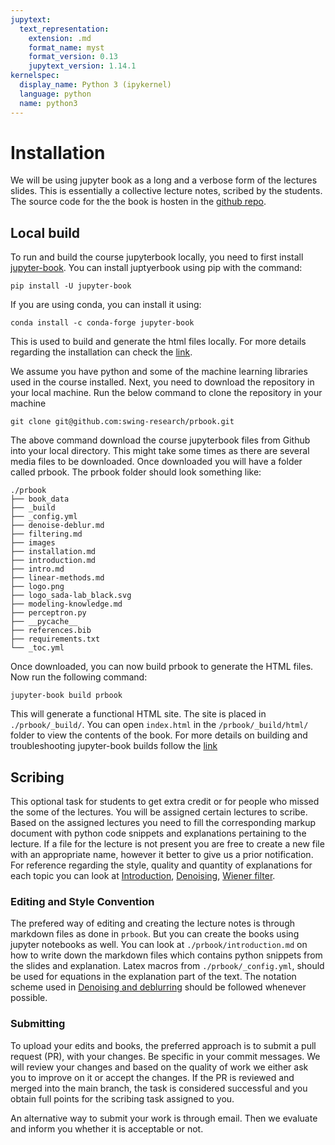 ```yaml
---
jupytext:
  text_representation:
    extension: .md
    format_name: myst
    format_version: 0.13
    jupytext_version: 1.14.1
kernelspec:
  display_name: Python 3 (ipykernel)
  language: python
  name: python3
---
```



# Installation 

We will be using jupyter book as a long and a verbose form of the lectures slides. This is essentially a collective lecture notes, scribed by the students. The source code for the the book is hosten in the [github repo](https://github.com/swing-research/prbook). 

## Local build
To  run and build the course jupyterbook locally, you need to first install [jupyter-book](https://jupyterbook.org/en/stable/start/overview.html). You can install juptyerbook  using pip with the command:
```
pip install -U jupyter-book
```

If you are using conda, you can install it using:

```
conda install -c conda-forge jupyter-book
```
This is used to build  and generate the html files locally. For more details regarding the installation can check the [link](https://jupyterbook.org/en/stable/start/overview.html). 

We assume you have python and some of the machine learning libraries used in the course installed. Next, you need to download the repository in your local machine. Run the below command to clone the repository in your machine 

```
git clone git@github.com:swing-research/prbook.git
```
The above command download the course jupyterbook files from Github into your local directory. This might take some times as there are several media files to be downloaded. Once downloaded you will have a folder called prbook. The prbook folder should look something like: 

```
./prbook
├── book_data
├── _build
├── _config.yml
├── denoise-deblur.md
├── filtering.md
├── images
├── installation.md
├── introduction.md
├── intro.md
├── linear-methods.md
├── logo.png
├── logo_sada-lab_black.svg
├── modeling-knowledge.md
├── perceptron.py
├── __pycache__
├── references.bib
├── requirements.txt
└── _toc.yml

```

Once downloaded, you can now build prbook to generate the HTML files. Now run the following command: 

```
jupyter-book build prbook
```
This will generate a functional HTML site. The site is placed in  ```./prbook/_build/```. You can open ```index.html``` in the ```/prbook/_build/html/``` folder to view the contents of the book. For more details on building and troubleshooting jupyter-book builds follow the [link](https://jupyterbook.org/en/stable/start/overview.html) 


## Scribing 
This optional task for students to get extra credit or for people who missed the some of the lectures. You will be assigned certain lectures to scribe. Based on the assigned lectures you need to fill the corresponding markup document with python code snippets and explanations pertaining to the lecture. If a file  for the lecture is not present you are free to create a new file with an appropriate name, however it better to give us a prior notification. For reference regarding the style, quality and quantity of explanations for each topic you can look at [Introduction](./introduction.md), [Denoising](./denoise-deblur.html#denoising), [Wiener filter](./denoise-deblur.html#wiener-filter). 

### Editing and Style Convention
The prefered way of editing and creating the lecture notes is through markdown files as done in ```prbook```. But you can create the books using jupyter notebooks as well.  You can look at ```./prbook/introduction.md``` on how to write down the markdown files which contains python snippets from the slides and explanation. Latex macros from ```./prbook/_config.yml```, should be used for equations in the explanation part of the text. The notation scheme used in [Denoising and deblurring](./denoise-deblur.html) should be followed whenever possible. 

### Submitting 
To upload your edits and books, the preferred approach is to submit a pull request (PR), with your changes. Be specific in your commit messages. We will review your changes and based on the quality of work we either ask you to improve on it or accept the changes. If the PR is reviewed and merged into the main branch, the task is considered successful and you obtain full points for the scribing task assigned to you. 

An alternative way to submit your work is through email. Then we evaluate and inform you whether it is acceptable or not. 











